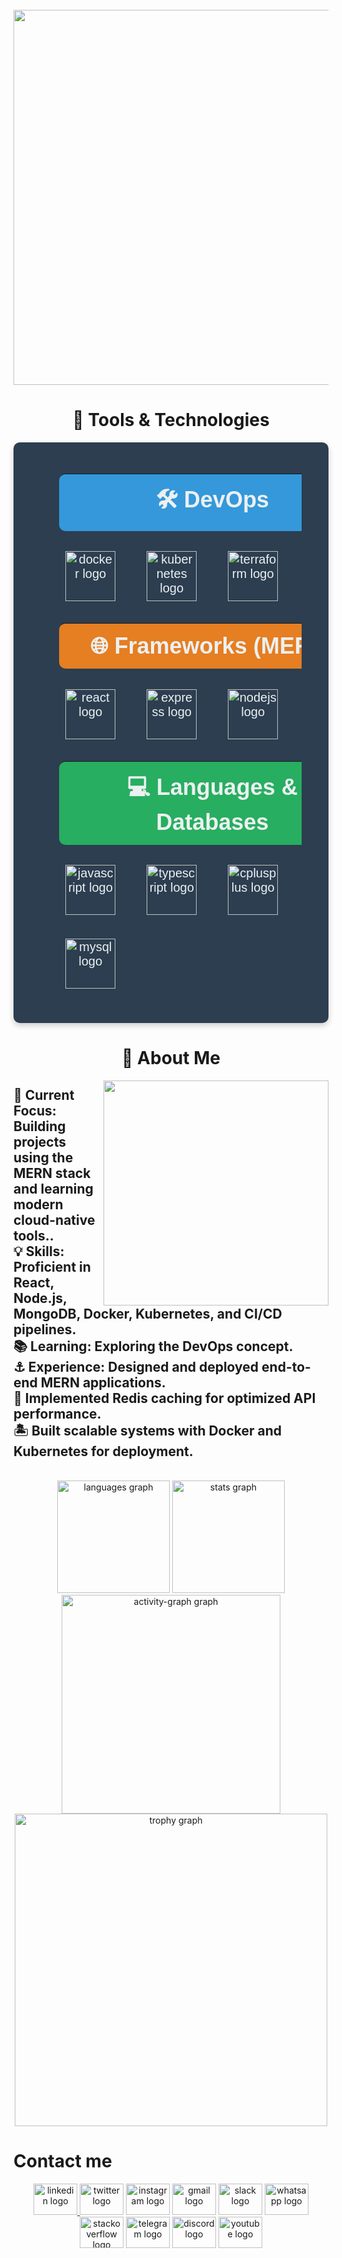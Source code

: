 <br clear="both">

<div align="center">
  <img height="600" src="https://user-images.githubusercontent.com/74038190/225813708-98b745f2-7d22-48cf-9150-083f1b00d6c9.gif"  />
</div>

### 

<h1 align="center">🔧 Tools & Technologies</h1>
<div align="center" style="text-align:center; background-color:#2C3E50; padding:20px; border-radius:10px; box-shadow:0 4px 10px rgba(0,0,0,0.2);">
  <table style="width:90%; margin:auto; color:#ECF0F1; font-family:Arial,sans-serif; font-size:20px; border-collapse: separate; border-spacing: 30px;">
      <tr>
      <th colspan="4" style="font-size:36px; padding:15px; background-color:#3498DB; border-radius:10px;">🛠 DevOps</th>
    </tr>
    <tr>
      <td style="text-align:center;"><img src="https://cdn.simpleicons.org/docker/2496ED" alt="docker logo" style="height:80px;"></td>
      <td style="text-align:center;"><img src="https://cdn.jsdelivr.net/gh/devicons/devicon/icons/kubernetes/kubernetes-plain.svg" alt="kubernetes logo" style="height:80px;"></td>
      <td style="text-align:center;"><img src="https://cdn.simpleicons.org/terraform/7B42BC" alt="terraform logo" style="height:80px;"></td>
      <td style="text-align:center;">&nbsp;</td>
    </tr>

  <tr>
      <th colspan="4" style="font-size:36px; padding:15px; background-color:#E67E22; border-radius:10px;">🌐 Frameworks (MERN)</th>
    </tr>
    <tr>
      <td style="text-align:center;"><img src="https://cdn.jsdelivr.net/gh/devicons/devicon/icons/react/react-original.svg" alt="react logo" style="height:80px;"></td>
      <td style="text-align:center;"><img src="https://skillicons.dev/icons?i=express" alt="express logo" style="height:80px;"></td>
      <td style="text-align:center;"><img src="https://cdn.jsdelivr.net/gh/devicons/devicon/icons/nodejs/nodejs-original.svg" alt="nodejs logo" style="height:80px;"></td>
      <td style="text-align:center;"><img src="https://cdn.jsdelivr.net/gh/devicons/devicon/icons/mongodb/mongodb-original.svg" alt="mongodb logo" style="height:80px;"></td>
    </tr>
       <tr>
      <th colspan="4" style="font-size:36px; padding:15px; background-color:#27AE60; border-radius:10px;">💻 Languages & Databases</th>
    </tr>
    <tr>
      <td style="text-align:center;"><img src="https://cdn.jsdelivr.net/gh/devicons/devicon/icons/javascript/javascript-plain.svg" alt="javascript logo" style="height:80px;"></td>
      <td style="text-align:center;"><img src="https://cdn.jsdelivr.net/gh/devicons/devicon/icons/typescript/typescript-original.svg" alt="typescript logo" style="height:80px;"></td>
      <td style="text-align:center;"><img src="https://cdn.jsdelivr.net/gh/devicons/devicon/icons/cplusplus/cplusplus-original.svg" alt="cplusplus logo" style="height:80px;"></td>
      <td style="text-align:center;"><img src="https://cdn.jsdelivr.net/gh/devicons/devicon/icons/c/c-original.svg" alt="c logo" style="height:80px;"></td>
    </tr>
    <tr>
      <td style="text-align:center;"><img src="https://cdn.jsdelivr.net/gh/devicons/devicon/icons/mysql/mysql-original.svg" alt="mysql logo" style="height:80px;"></td>
      <td>&nbsp;</td>
      <td>&nbsp;</td>
      <td>&nbsp;</td>
    </tr>
     </table>
</div>

<h1 align="center">🌟 About Me</h1>

<img align="right" height="360" src="https://i.gifer.com/9cIT.gif"  />

<h2 align="left">🚀 Current Focus: Building projects using the MERN stack and learning modern cloud-native tools..<br>💡 Skills: Proficient in React, Node.js, MongoDB, Docker, Kubernetes, and CI/CD pipelines.<br>📚 Learning: Exploring the DevOps concept.<br>⚓  Experience: Designed and deployed end-to-end MERN applications.<br>🚧 Implemented Redis caching for optimized API performance.<br>🏝 Built scalable systems with Docker and Kubernetes for deployment.</h2>

<br clear="both">

<div align="center">
  <img src="https://github-readme-stats.vercel.app/api/top-langs?username=03shayaba&locale=en&layout=compact&card_width=320&langs_count=10&theme=radical&hide_border=false" height="180" alt="languages graph" />
  <img src="https://github-readme-stats.vercel.app/api?username=03shayaba&hide_title=false&hide_rank=false&show_icons=false&include_all_commits=true&count_private=true&disable_animations=false&theme=radical&locale=en&hide_border=false&order=1" height="180" alt="stats graph"  />
  <img src="https://github-readme-activity-graph.vercel.app/graph?username=03shayaba&radius=16&theme=redical&area=true&hide_border=false" height="350" alt="activity-graph graph" />
  <img src="https://github-profile-trophy.vercel.app?username=03shayaba&theme=darkhub&column=6&margin-w=8&margin-h=8&no-bg=false&no-frame=true" height="500" alt="trophy graph" />
</div>

<h1 align="left">Contact me</h1>
<div align="center">
  <a href="www.linkedin.com/in/pps940" target="_blank">
    <img src="https://raw.githubusercontent.com/maurodesouza/profile-readme-generator/master/src/assets/icons/social/linkedin/default.svg" width="70" height="50" alt="linkedin logo"  />
  </a>
  <img src="https://raw.githubusercontent.com/maurodesouza/profile-readme-generator/master/src/assets/icons/social/twitter/default.svg" width="70" height="50" alt="twitter logo"  />
  <img src="https://raw.githubusercontent.com/maurodesouza/profile-readme-generator/master/src/assets/icons/social/instagram/default.svg" width="70" height="50" alt="instagram logo"  />
  <img src="https://raw.githubusercontent.com/maurodesouza/profile-readme-generator/master/src/assets/icons/social/gmail/default.svg" width="70" height="50" alt="gmail logo"  />
  <img src="https://raw.githubusercontent.com/maurodesouza/profile-readme-generator/master/src/assets/icons/social/slack/default.svg" width="70" height="50" alt="slack logo"  />
  <img src="https://raw.githubusercontent.com/maurodesouza/profile-readme-generator/master/src/assets/icons/social/whatsapp/default.svg" width="70" height="50" alt="whatsapp logo"  />
  <img src="https://raw.githubusercontent.com/maurodesouza/profile-readme-generator/master/src/assets/icons/social/stackoverflow/default.svg" width="70" height="50" alt="stackoverflow logo"  />
  <img src="https://raw.githubusercontent.com/maurodesouza/profile-readme-generator/master/src/assets/icons/social/telegram/default.svg" width="70" height="50" alt="telegram logo"  />
  <img src="https://raw.githubusercontent.com/maurodesouza/profile-readme-generator/master/src/assets/icons/social/discord/default.svg" width="70" height="50" alt="discord logo"  />
  <img src="https://raw.githubusercontent.com/maurodesouza/profile-readme-generator/master/src/assets/icons/social/youtube/default.svg" width="70" height="50" alt="youtube logo"  />
</div>
